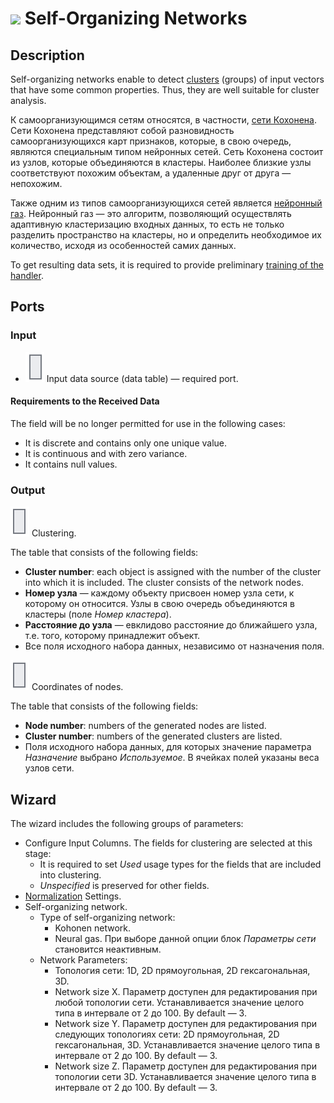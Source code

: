 # ![ ](../../images/icons/components/sonn_default.svg) Self-Organizing Networks

## Description

Self-organizing networks enable to detect [clusters](https://wiki.loginom.ru/articles/cluster.html) (groups) of input vectors that have some common properties. Thus, they are well suitable for cluster analysis.

К самоорганизующимся сетям относятся, в частности, [сети Кохонена](https://wiki.loginom.ru/articles/kohonen-network.html). Сети Кохонена представляют собой разновидность самоорганизующихся карт признаков, которые, в свою очередь, являются специальным типом нейронных сетей. Сеть Кохонена состоит из узлов, которые объединяются в кластеры. Наиболее близкие узлы соответствуют похожим объектам, а удаленные друг от друга — непохожим.

Также одним из типов самоорганизующихся сетей является [нейронный газ](https://ru.wikipedia.org/wiki/%D0%9D%D0%B5%D0%B9%D1%80%D0%BE%D0%BD%D0%BD%D1%8B%D0%B9_%D0%B3%D0%B0%D0%B7). Нейронный газ — это алгоритм, позволяющий осуществлять адаптивную кластеризацию входных данных, то есть не только разделить пространство на кластеры, но и определить необходимое их количество, исходя из особенностей самих данных.

To get resulting data sets, it is required to provide preliminary [training of the handler](../../scenario/training-processors.md).

## Ports

### Input

* ![ ](../../images/icons/app/node/ports/inputs/table_inactive.svg) Input data source (data table) — required port.

#### Requirements to the Received Data

The field will be no longer permitted for use in the following cases:

* It is discrete and contains only one unique value.
* It is continuous and with zero variance.
* It contains null values.

### Output

![ ](../../images/icons/app/node/ports/outputs/table_inactive.svg) Clustering.

The table that consists of the following fields:

* **Cluster number**: each object is assigned with the number of the cluster into which it is included. The cluster consists of the network nodes.
* **Номер узла** — каждому объекту присвоен номер узла сети, к которому он относится. Узлы в свою очередь объединяются в кластеры (поле *Номер кластера*).
* **Расстояние до узла** — евклидово расстояние до ближайшего узла, т.е. того, которому принадлежит объект.
* Все поля исходного набора данных, независимо от назначения поля.

![ ](../../images/icons/app/node/ports/outputs/table_inactive.svg) Coordinates of nodes.

The table that consists of the following fields:

* **Node number**: numbers of the generated nodes are listed.
* **Cluster number**: numbers of the generated clusters are listed.
* Поля исходного набора данных, для которых значение параметра *Назначение* выбрано *Используемое*. В ячейках полей указаны веса узлов сети.

## Wizard

The wizard includes the following groups of parameters:

* Configure Input Columns. The fields for clustering are selected at this stage:
   * It is required to set *Used* usage types for the fields that are included into clustering.
   * *Unspecified* is preserved for other fields.
* [Normalization](../normalization/README.md) Settings.
* Self-organizing network.
   * Type of self-organizing network:
      * Kohonen network.
      * Neural gas. При выборе данной опции блок *Параметры сети*   становится неактивным.
   * Network Parameters:
      * Топология сети: 1D, 2D прямоугольная, 2D гексагональная, 3D.
      * Network size X. Параметр доступен для редактирования при любой   топологии сети. Устанавливается значение целого типа в интервале от 2   до 100. By default — 3.
      * Network size Y. Параметр доступен для редактирования при следующих топологиях сети: 2D прямоугольная, 2D гексагональная, 3D. Устанавливается значение целого типа в интервале от 2 до 100. By default — 3.
      * Network size Z. Параметр доступен для редактирования при топологии сети 3D. Устанавливается значение целого типа в интервале от 2 до 100. By default — 3.
